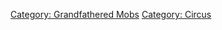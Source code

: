 [Category: Grandfathered Mobs](Category:_Grandfathered_Mobs "wikilink")
[Category: Circus](Category:_Circus "wikilink")
